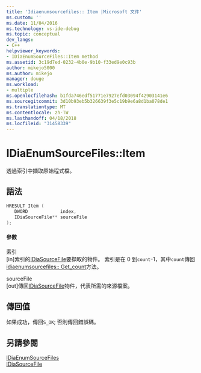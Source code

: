 ```yaml
---
title: 'Idiaenumsourcefiles:: Item |Microsoft 文件'
ms.custom: ''
ms.date: 11/04/2016
ms.technology: vs-ide-debug
ms.topic: conceptual
dev_langs:
- C++
helpviewer_keywords:
- IDiaEnumSourceFiles::Item method
ms.assetid: 3c19d7ed-0232-4b0e-9b10-f33ed9e0c93b
author: mikejo5000
ms.author: mikejo
manager: douge
ms.workload:
- multiple
ms.openlocfilehash: b1fda746edf51771e7927efd03094f42903141e6
ms.sourcegitcommit: 3d10b93eb5b326639f3e5c19b9e6a8d1ba078de1
ms.translationtype: MT
ms.contentlocale: zh-TW
ms.lasthandoff: 04/18/2018
ms.locfileid: "31458339"
---
```

# <a name="idiaenumsourcefilesitem"></a>IDiaEnumSourceFiles::Item
透過索引中擷取原始程式檔。  
  
## <a name="syntax"></a>語法  
  
```C++  
HRESULT Item (   
   DWORD            index,  
   IDiaSourceFile** sourceFile  
);  
```  
  
#### <a name="parameters"></a>參數  
 索引  
 [in]索引的[IDiaSourceFile](../../debugger/debug-interface-access/idiasourcefile.md)要擷取的物件。 索引是在 0 到`count`-1，其中`count`傳回[idiaenumsourcefiles:: Get_count](../../debugger/debug-interface-access/idiaenumsourcefiles-get-count.md)方法。  
  
 sourceFile  
 [out]傳回[IDiaSourceFile](../../debugger/debug-interface-access/idiasourcefile.md)物件，代表所需的來源檔案。  
  
## <a name="return-value"></a>傳回值  
 如果成功，傳回`S_OK`; 否則傳回錯誤碼。  
  
## <a name="see-also"></a>另請參閱  
 [IDiaEnumSourceFiles](../../debugger/debug-interface-access/idiaenumsourcefiles.md)   
 [IDiaSourceFile](../../debugger/debug-interface-access/idiasourcefile.md)